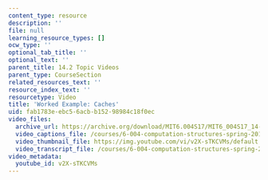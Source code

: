 ```yaml
---
content_type: resource
description: ''
file: null
learning_resource_types: []
ocw_type: ''
optional_tab_title: ''
optional_text: ''
parent_title: 14.2 Topic Videos
parent_type: CourseSection
related_resources_text: ''
resource_index_text: ''
resourcetype: Video
title: 'Worked Example: Caches'
uid: fab1783e-ebc5-6acb-b152-98984c18f0ec
video_files:
  archive_url: https://archive.org/download/MIT6.004S17/MIT6_004S17_14-02-11-02_300k.mp4
  video_captions_file: /courses/6-004-computation-structures-spring-2017/97ef9ac16bd55c9eb622d2dd66ddd0f5_v2X-sTKCVMs.vtt
  video_thumbnail_file: https://img.youtube.com/vi/v2X-sTKCVMs/default.jpg
  video_transcript_file: /courses/6-004-computation-structures-spring-2017/97832fceb16de4cf0fdc46ac34f34161_v2X-sTKCVMs.pdf
video_metadata:
  youtube_id: v2X-sTKCVMs
---
```

